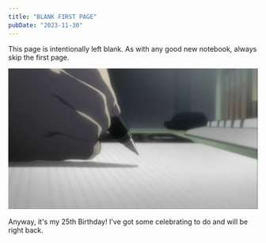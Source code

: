```yaml
---
title: "BLANK FIRST PAGE"
pubDate: "2023-11-30"
---
```


This page is intentionally left blank. As with any good new notebook, always skip the first page.

![blank first page](notebook.jpg)

Anyway, it's my 25th Birthday! I've got some celebrating to do and will be right back.